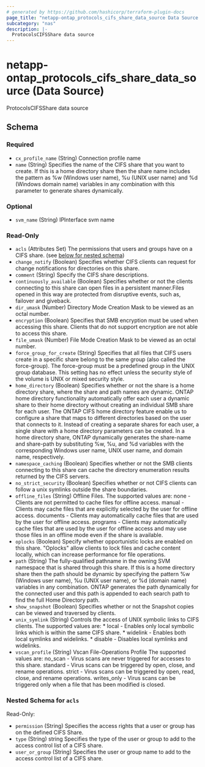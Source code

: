 ```yaml
---
# generated by https://github.com/hashicorp/terraform-plugin-docs
page_title: "netapp-ontap_protocols_cifs_share_data_source Data Source - terraform-provider-netapp-ontap"
subcategory: "nas"
description: |-
  ProtocolsCIFSShare data source
---
```


# netapp-ontap_protocols_cifs_share_data_source (Data Source)

ProtocolsCIFSShare data source



<!-- schema generated by tfplugindocs -->
## Schema

### Required

- `cx_profile_name` (String) Connection profile name
- `name` (String) Specifies the name of the CIFS share that you want to create. If this
				is a home directory share then the share name includes the pattern as
				%w (Windows user name), %u (UNIX user name) and %d (Windows domain name)
				variables in any combination with this parameter to generate shares dynamically.

### Optional

- `svm_name` (String) IPInterface svm name

### Read-Only

- `acls` (Attributes Set) The permissions that users and groups have on a CIFS share. (see [below for nested schema](#nestedatt--acls))
- `change_notify` (Boolean) Specifies whether CIFS clients can request for change notifications for directories on this share.
- `comment` (String) Specify the CIFS share descriptions.
- `continuously_available` (Boolean) Specifies whether or not the clients connecting to this share can open files in a persistent manner.Files opened in this way are protected from disruptive events, such as, failover and giveback.
- `dir_umask` (Number) Directory Mode Creation Mask to be viewed as an octal number.
- `encryption` (Boolean) Specifies that SMB encryption must be used when accessing this share. Clients that do not support encryption are not able to access this share.
- `file_umask` (Number) File Mode Creation Mask to be viewed as an octal number.
- `force_group_for_create` (String) Specifies that all files that CIFS users create in a specific share belong to the same group
				(also called the force-group). The force-group must be a predefined group in the UNIX group
				database. This setting has no effect unless the security style of the volume is UNIX or mixed
				security style.
- `home_directory` (Boolean) Specifies whether or not the share is a home directory share, where the share and path names are dynamic.
				ONTAP home directory functionality automatically offer each user a dynamic share to their home directory without creating an
				individual SMB share for each user.
				The ONTAP CIFS home directory feature enable us to configure a share that maps to
				different directories based on the user that connects to it. Instead of creating a separate shares for each user,
				a single share with a home directory parameters can be created.
				In a home directory share, ONTAP dynamically generates the share-name and share-path by substituting
				%w, %u, and %d variables with the corresponding Windows user name, UNIX user name, and domain name, respectively.
- `namespace_caching` (Boolean) Specifies whether or not the SMB clients connecting to this share can cache the directory enumeration
				results returned by the CIFS servers.
- `no_strict_security` (Boolean) Specifies whether or not CIFS clients can follow a unix symlinks outside the share boundaries.
- `offline_files` (String) Offline Files. The supported values are:
				none - Clients are not permitted to cache files for offline access.
				manual - Clients may cache files that are explicitly selected by the user for offline access.
				documents - Clients may automatically cache files that are used by the user for offline access.
				programs - Clients may automatically cache files that are used by the user for offline access
				and may use those files in an offline mode even if the share is available.
- `oplocks` (Boolean) Specify whether opportunistic locks are enabled on this share. "Oplocks" allow clients to lock files and cache content locally,
				which can increase performance for file operations.
- `path` (String) The fully-qualified pathname in the owning SVM namespace that is shared through this share.
				If this is a home directory share then the path should be dynamic by specifying the pattern
				%w (Windows user name), %u (UNIX user name), or %d (domain name) variables in any combination.
				ONTAP generates the path dynamically for the connected user and this path is appended to each
				search path to find the full Home Directory path.
- `show_snapshot` (Boolean) Specifies whether or not the Snapshot copies can be viewed and traversed by clients.
- `unix_symlink` (String) Controls the access of UNIX symbolic links to CIFS clients.
				The supported values are:
				* local - Enables only local symbolic links which is within the same CIFS share.
				* widelink - Enables both local symlinks and widelinks.
				* disable - Disables local symlinks and widelinks.
- `vscan_profile` (String) Vscan File-Operations Profile
				The supported values are:
				no_scan - Virus scans are never triggered for accesses to this share.
				standard - Virus scans can be triggered by open, close, and rename operations.
				strict - Virus scans can be triggered by open, read, close, and rename operations.
				writes_only - Virus scans can be triggered only when a file that has been modified is closed.

<a id="nestedatt--acls"></a>
### Nested Schema for `acls`

Read-Only:

- `permission` (String) Specifies the access rights that a user or group has on the defined CIFS Share.
- `type` (String) string Specifies the type of the user or group to add to the access control list of a CIFS share.
- `user_or_group` (String) Specifies the user or group name to add to the access control list of a CIFS share.


